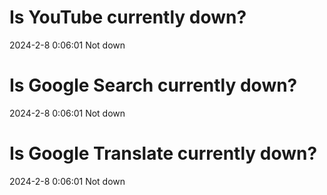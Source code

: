 # Is YouTube currently down?

2024-2-8 0:06:01 Not down

# Is Google Search currently down?

2024-2-8 0:06:01 Not down

# Is Google Translate currently down?

2024-2-8 0:06:01 Not down

